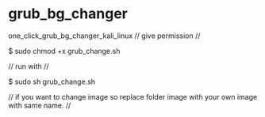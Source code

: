 # grub_bg_changer
one_click_grub_bg_changer_kali_linux
//  give permission  //

$ sudo chmod +x grub_change.sh

//  run with  // 

$ sudo sh grub_change.sh
 
// if you want to change image so replace folder image with your own image with same name. //

